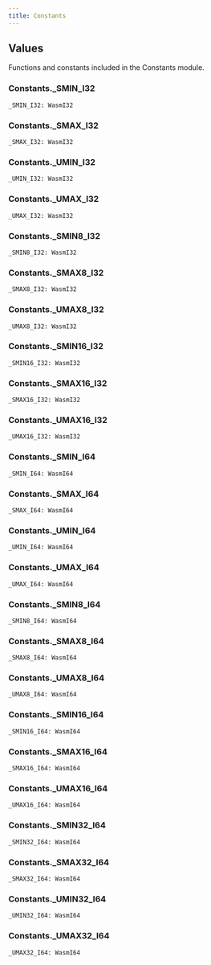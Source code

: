 ```yaml
---
title: Constants
---
```


## Values

Functions and constants included in the Constants module.

### Constants.**_SMIN_I32**

```grain
_SMIN_I32: WasmI32
```

### Constants.**_SMAX_I32**

```grain
_SMAX_I32: WasmI32
```

### Constants.**_UMIN_I32**

```grain
_UMIN_I32: WasmI32
```

### Constants.**_UMAX_I32**

```grain
_UMAX_I32: WasmI32
```

### Constants.**_SMIN8_I32**

```grain
_SMIN8_I32: WasmI32
```

### Constants.**_SMAX8_I32**

```grain
_SMAX8_I32: WasmI32
```

### Constants.**_UMAX8_I32**

```grain
_UMAX8_I32: WasmI32
```

### Constants.**_SMIN16_I32**

```grain
_SMIN16_I32: WasmI32
```

### Constants.**_SMAX16_I32**

```grain
_SMAX16_I32: WasmI32
```

### Constants.**_UMAX16_I32**

```grain
_UMAX16_I32: WasmI32
```

### Constants.**_SMIN_I64**

```grain
_SMIN_I64: WasmI64
```

### Constants.**_SMAX_I64**

```grain
_SMAX_I64: WasmI64
```

### Constants.**_UMIN_I64**

```grain
_UMIN_I64: WasmI64
```

### Constants.**_UMAX_I64**

```grain
_UMAX_I64: WasmI64
```

### Constants.**_SMIN8_I64**

```grain
_SMIN8_I64: WasmI64
```

### Constants.**_SMAX8_I64**

```grain
_SMAX8_I64: WasmI64
```

### Constants.**_UMAX8_I64**

```grain
_UMAX8_I64: WasmI64
```

### Constants.**_SMIN16_I64**

```grain
_SMIN16_I64: WasmI64
```

### Constants.**_SMAX16_I64**

```grain
_SMAX16_I64: WasmI64
```

### Constants.**_UMAX16_I64**

```grain
_UMAX16_I64: WasmI64
```

### Constants.**_SMIN32_I64**

```grain
_SMIN32_I64: WasmI64
```

### Constants.**_SMAX32_I64**

```grain
_SMAX32_I64: WasmI64
```

### Constants.**_UMIN32_I64**

```grain
_UMIN32_I64: WasmI64
```

### Constants.**_UMAX32_I64**

```grain
_UMAX32_I64: WasmI64
```

